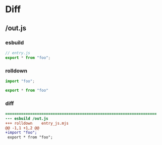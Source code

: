 # Diff
## /out.js
### esbuild
```js
// entry.js
export * from "foo";
```
### rolldown
```js
import "foo";

export * from "foo"


```
### diff
```diff
===================================================================
--- esbuild	/out.js
+++ rolldown	entry_js.mjs
@@ -1,1 +1,2 @@
+import "foo";
 export * from "foo";

```